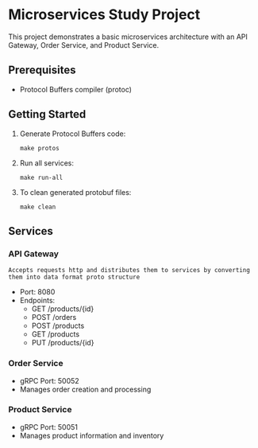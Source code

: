 # Microservices Study Project

This project demonstrates a basic microservices architecture with an API Gateway, Order Service, and Product Service.

## Prerequisites

- Protocol Buffers compiler (protoc)

## Getting Started

1. Generate Protocol Buffers code:
    ```
    make protos
    ```

2. Run all services:
    ```
    make run-all
    ```
3. To clean generated protobuf files:
    ```
    make clean
    ```

## Services

### API Gateway

    Accepts requests http and distributes them to services by converting them into data format proto structure

- Port: 8080
- Endpoints:
  - GET /products/{id}
  - POST /orders
  - POST /products
  - GET /products
  - PUT /products/{id}

### Order Service
- gRPC Port: 50052
- Manages order creation and processing

### Product Service
- gRPC Port: 50051
- Manages product information and inventory



